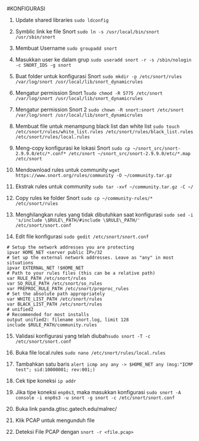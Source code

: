 #KONFIGURASI
1. Update shared libraries `sudo ldconfig` 

2. Symblic link ke file Snort `sudo ln -s /usr/local/bin/snort /usr/sbin/snort`

3. Membuat Username `sudo groupadd snort`

4. Masukkan user ke dalam grup `sudo useradd snort -r -s /sbin/nologin -c SNORT_IDS -g snort`

5. Buat folder untuk konfigurasi Snort `sudo mkdir -p /etc/snort/rules /var/log/snort /usr/local/lib/snort_dynamicrules`

6. Mengatur permission Snort 1`sudo chmod -R 5775 /etc/snort /var/log/snort /usr/local/lib/snort_dynamicrules`

7. Mengatur permission Snort 2 `sudo chown -R snort:snort /etc/snort /var/log/snort /usr/local/lib/snort_dynamicrules`

8. Membuat file untuk menampung black list dan white list `sudo touch /etc/snort/rules/white_list.rules /etc/snort/rules/black_list.rules /etc/snort/rules/local.rules`

9. Meng-copy konfigurasi ke lokasi Snort `sudo cp ~/snort_src/snort-2.9.9.0/etc/*.conf* /etc/snort ~/snort_src/snort-2.9.9.0/etc/*.map /etc/snort`

10. Mendownload rules untuk community `wget https://www.snort.org/rules/community -O ~/community.tar.gz`

11. Ekstrak rules untuk community `sudo tar -xvf ~/community.tar.gz -C ~/`

12. Copy rules ke folder Snort `sudo cp ~/community-rules/* /etc/snort/rules`

13. Menghilangkan rules yang tidak dibutuhkan saat konfigurasi `sudo sed -i 's/include \$RULE\_PATH/#include \$RULE\_PATH/' /etc/snort/snort.conf`

14. Edit file konfigurasi `sudo gedit /etc/snort/snort.conf`
```
# Setup the network addresses you are protecting
ipvar HOME_NET <server public IP>/32
# Set up the external network addresses. Leave as "any" in most situations
ipvar EXTERNAL_NET !$HOME_NET
# Path to your rules files (this can be a relative path)
var RULE_PATH /etc/snort/rules
var SO_RULE_PATH /etc/snort/so_rules
var PREPROC_RULE_PATH /etc/snort/preproc_rules
# Set the absolute path appropriately
var WHITE_LIST_PATH /etc/snort/rules
var BLACK_LIST_PATH /etc/snort/rules
# unified2
# Recommended for most installs
output unified2: filename snort.log, limit 128
include $RULE_PATH/community.rules
```
15. Validasi konfigurasi yang telah diubah`sudo snort -T -c /etc/snort/snort.conf`

16. Buka file local.rules `sudo nano /etc/snort/rules/local.rules`
 
17. Tambahkan satu baris 
 `alert icmp any any -> $HOME_NET any (msg:"ICMP test"; sid:10000001; rev:001;)`
 
18. Cek tipe koneksi `ip addr`

19. Jika tipe koneksi `enp0s3`, maka masukkan konfigurasi `sudo snort -A console -i enp0s3 -u snort -g snort -c /etc/snort/snort.conf`

20. Buka link panda.gtisc.gatech.edu/malrec/

21. Klik PCAP untuk mengunduh file

22. Deteksi File PCAP dengan `snort -r <file.pcap>`

